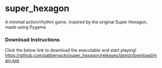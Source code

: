 # super_hexagon

A minimal action/rhythm game, inspired by the original Super Hexagon, made using Pygame.

### Download Instructions
Click the below link to download the executable and start playing!
https://github.com/patbernacki/super_hexagon/releases/latest/download/main.exe

